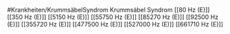 #Krankheiten/KrummsäbelSyndrom
Krummsäbel Syndrom
[[80 Hz (E)]]
[[350 Hz (E)]]
[[5150 Hz (E)]]
[[55750 Hz (E)]]
[[85270 Hz (E)]]
[[92500 Hz (E)]]
[[355720 Hz (E)]]
[[477500 Hz (E)]]
[[527000 Hz (E)]]
[[661710 Hz (E)]]